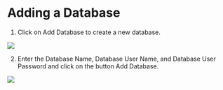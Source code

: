# Adding a Database

 1. Click on Add Database to create a new database.

![](https://www.cloudpanel.io/docs/v2/img/frontend-area/databases/adding-a-database.png)

 2. Enter the Database Name, Database User Name, and Database User Password and click on the button Add Database.

![](https://www.cloudpanel.io/docs/v2/img/frontend-area/databases/add-database-form.png)